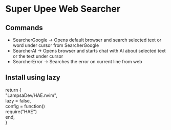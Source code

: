 # Super Upee Web Searcher

## Commands

- SearcherGoogle -> Opens default browser and search selected text or word under cursor from SearcherGoogle
- SearcherAI -> Opens browser and starts chat with AI about selected text or the text under cursor
- SearcherError -> Searches the error on current line from web

## Install using lazy

return { <br>
    "LampsaDev/HAE.nvim", <br>
    lazy = false, <br>
    config = function() <br>
        require("HAE") <br>
    end,<br>
}
